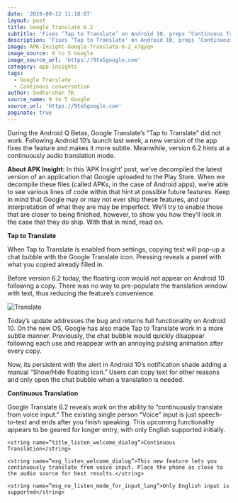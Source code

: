 ```yaml
---
date: '2019-09-12 11:18:07'
layout: post
title: Google Translate 6.2
subtitle: 'Fixes ‘Tap to Translate’ on Android 10, preps ‘Continuous Translation’'
description: 'Fixes ‘Tap to Translate’ on Android 10, preps ‘Continuous Translation’'
image: APK-Insight-Google-Translate-6-2_x7gyqn
image_source: 9 to 5 Google
image_source_url: 'https://9to5google.com'
category: app-insights
tags:
  - Google Translate
  - Continous conversation
author: Sudharshan TK
source_name: 9 to 5 Google
source_url: 'https://9to5google.com'
paginate: true
---
```

During the Android Q Betas, Google Translate’s “Tap to Translate” did not work. Following Android 10’s launch last week, a new version of the app fixes the feature and makes it more subtle. Meanwhile, version 6.2 hints at a continuously audio translation mode.

**About APK Insight:** In this ‘APK Insight’ post, we’ve decompiled the latest version of an application that Google uploaded to the Play Store. When we decompile these files (called APKs, in the case of Android apps), we’re able to see various lines of code within that hint at possible future features. Keep in mind that Google may or may not ever ship these features, and our interpretation of what they are may be imperfect. We’ll try to enable those that are closer to being finished, however, to show you how they’ll look in the case that they do ship. With that in mind, read on.

**Tap to Translate**

When Tap to Translate is enabled from settings, copying text will pop-up a chat bubble with the Google Translate icon. Pressing reveals a panel with what you copied already filled in.

Before version 6.2 today, the floating icon would not appear on Android 10 following a copy. There was no way to pre-populate the translation window with text, thus reducing the feature’s convenience.

![Translate](https://res.cloudinary.com/read-write-tech/image/upload/v1568267495/google-translate-6-2-tap-2_l3blxq.png "Translate")

Today’s update addresses the bug and returns full functionality on Android 10. On the new OS, Google has also made Tap to Translate work in a more subtle manner. Previously, the chat bubble would quickly disappear following each use and reappear with an annoying pulsing animation after every copy.

Now, its persistent with the alert in Android 10’s notification shade adding a manual “Show/Hide floating icon.” Users can copy text for other reasons and only open the chat bubble when a translation is needed.

**Continuous Translation**

Google Translate 6.2 reveals work on the ability to “continuously translate from voice input.” The existing single person “Voice” input is just speech-to-text and ends after you finish speaking. This upcoming functionality appears to be geared for longer entry, with only English supported initially.

```
<string name=”title_listen_welcome_dialog”>Continuous Translation</string>
```

```
<string name=”msg_listen_welcome_dialog”>This new feature lets you continuously translate from voice input. Place the phone as close to the audio source for best results.</string>
```

```
<string name=”msg_no_listen_mode_for_input_lang”>Only English input is supported</string>
```
